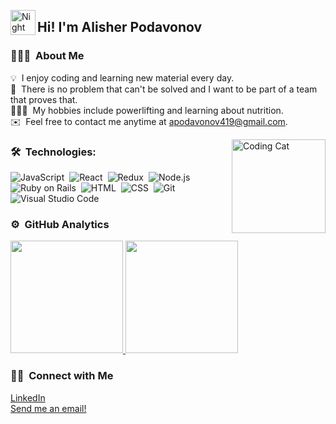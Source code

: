 <img alt="Night Coding" src="./assets/Hand%20Wave.gif" width='40' align="left"/><h2>Hi! I'm Alisher Podavonov</h2>

<!-- ## 👋 &nbsp;Hey there! I'm Alisher Podavonov -->

### 👨🏻‍💻 &nbsp;About Me

💡 &nbsp;I enjoy coding and learning new material every day.\
🌱 &nbsp;There is no problem that can't be solved and I want to be part of a team that proves that.\
🏋🏻‍♂️ &nbsp;My hobbies include powerlifting and learning about nutrition.\
✉️ &nbsp;Feel free to contact me anytime at apodavonov419@gmail.com.


<img alt="Coding Cat" src="https://media.giphy.com/media/f6hnhHkks8bk4jwjh3/giphy.gif" align="right" height="150px"/>

### 🛠 &nbsp;Technologies:

![JavaScript](https://img.shields.io/badge/Javascript-brightgreen)&nbsp;
![React](https://img.shields.io/badge/React-lightgrey)&nbsp;
![Redux](https://img.shields.io/badge/Redux-red)&nbsp;
![Node.js](https://img.shields.io/badge/Node.js-yellow)&nbsp;
![Ruby on Rails](https://img.shields.io/badge/Ruby%20on%20Rails-red)&nbsp;
![HTML](https://img.shields.io/badge/HTML-yellow)&nbsp;
![CSS](https://img.shields.io/badge/CSS-blue)&nbsp;
![Git](https://img.shields.io/badge/Git-green)&nbsp;
![Visual Studio Code](https://img.shields.io/badge/Visual%20Studio%20Code-blue)&nbsp;

### ⚙️ &nbsp;GitHub Analytics

<p align="left">
<a href="https://github.com/apodavonov3616">
  <img height="180em" src="https://github-readme-stats-eight-theta.vercel.app/api?username=apodavonov3616&show_icons=true&theme=algolia&include_all_commits=true&count_private=true"/>
  <img height="180em" src="https://github-readme-stats-eight-theta.vercel.app/api/top-langs/?username=apodavonov3616&layout=compact&langs_count=8&theme=algolia"/>
</a>
</p>


### 🤝🏻 &nbsp;Connect with Me

<p align="left">
<a href="https://www.linkedin.com/in/alisher-podavonov-80b85a23b/">LinkedIn</a>
<br/>
<a href="mailto:apodavonov419@gmail.com">Send me an email!</a>
</p>

